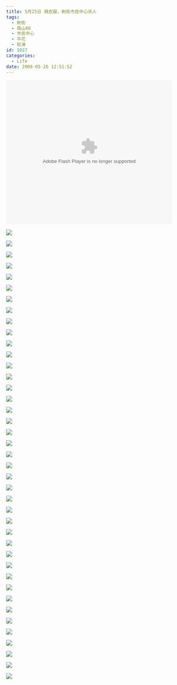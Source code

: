 ```yaml
---
title: 5月25日 捐衣服，刷街市民中心杀人
tags:
  - 刷街
  - 南山66
  - 市民中心
  - 平花
  - 轮滑
id: 1027
categories:
  - Life
date: 2008-05-26 12:51:52
---
```


<object classid="clsid:D27CDB6E-AE6D-11cf-96B8-444553540000" codebase="http://download.macromedia.com/pub/shockwave/cabs/flash/swflash.cab#version=6,0,29,0" width="450" height="390"><param name="movie" value="http://www.56.com/n_v139_/c37_/3_/12_/ruller66_/zhajm_121187994711_/628000_/0_/35851442.swf"><param name="quality" value="high"><param name="play" value="true"><embed src="http://www.56.com/n_v139_/c37_/3_/12_/ruller66_/zhajm_121187994711_/628000_/0_/35851442.swf" quality="high" pluginspage="http://www.macromedia.com/go/getflashplayer" type="application/x-shockwave-flash" width="450" height="390" play="true"></embed></object>

![](/images/2008/05/26_26_125152_10064.jpg) 

![](/images/2008/05/26_26_125152_0_10065.jpg) 

![](/images/2008/05/26_26_125152_1_10066.jpg) 

![](/images/2008/05/26_26_125152_2_10067.jpg) 

![](/images/2008/05/26_26_125152_3_10068.jpg) 

![](/images/2008/05/26_26_125152_4_10069.jpg) 

![](/images/2008/05/26_26_125152_5_10070.jpg) 

![](/images/2008/05/26_26_125152_6_10071.jpg) 

![](/images/2008/05/26_26_125152_7_10072.jpg) 

![](/images/2008/05/26_26_125152_8_10073.jpg) 

![](/images/2008/05/26_26_125152_9_10074.jpg) 

![](/images/2008/05/26_26_125152_10_10075.jpg) 

![](/images/2008/05/26_26_125152_11_10076.jpg) 

![](/images/2008/05/26_26_125152_12_10077.jpg) 

![](/images/2008/05/26_26_125152_13_10078.jpg) 

![](/images/2008/05/26_26_125152_14_10079.jpg) 

![](/images/2008/05/26_26_125152_15_10080.jpg) 

![](/images/2008/05/26_26_125152_16_10081.jpg) 

![](/images/2008/05/26_26_125152_17_10082.jpg) 

![](/images/2008/05/26_26_125152_18_10083.jpg) 

![](/images/2008/05/26_26_125152_19_10084.jpg) 

![](/images/2008/05/26_26_125152_20_10085.jpg) 

![](/images/2008/05/26_26_125152_21_10086.jpg) 

![](/images/2008/05/26_26_125152_22_10087.jpg) 

![](/images/2008/05/26_26_125152_23_10088.jpg) 

![](/images/2008/05/26_26_125152_24_10089.jpg) 

![](/images/2008/05/26_26_125152_25_10090.jpg) 

![](/images/2008/05/26_26_125152_26_10091.jpg) 

![](/images/2008/05/26_26_125152_27_10092.jpg) 

![](/images/2008/05/26_26_125152_28_10093.jpg) 

![](/images/2008/05/26_26_125152_29_10094.jpg) 

![](/images/2008/05/26_26_125152_30_10095.jpg) 

![](/images/2008/05/26_26_125152_31_10096.jpg) 

![](/images/2008/05/26_26_125152_32_10097.jpg) 

![](/images/2008/05/26_26_125152_33_10098.jpg) 

![](/images/2008/05/26_26_125152_34_10099.jpg) 

![](/images/2008/05/26_26_125152_35_10100.jpg) 

![](/images/2008/05/26_26_125152_36_10101.jpg) 

![](/images/2008/05/26_26_125152_37_10102.jpg) 

![](/images/2008/05/26_26_125152_38_10103.jpg) 

![](/images/2008/05/26_26_125152_39_10104.jpg)